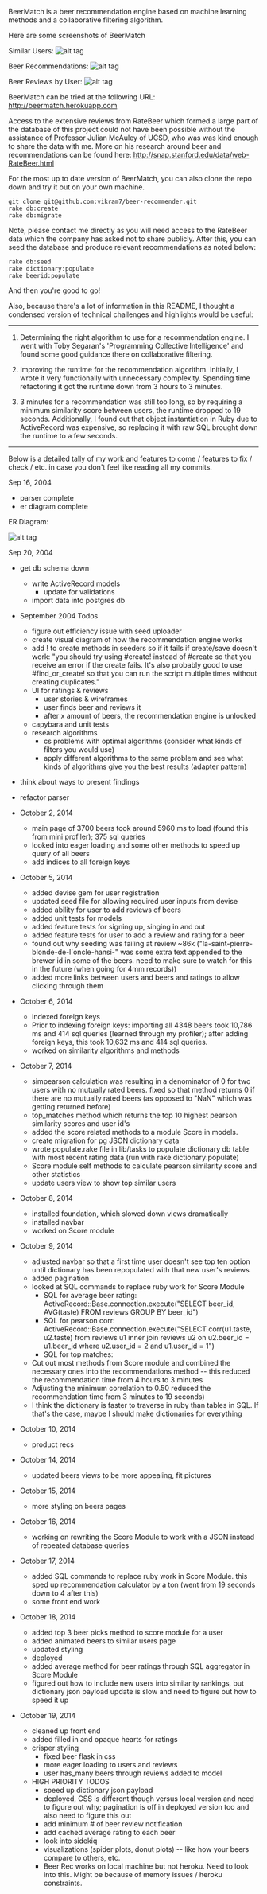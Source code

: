 BeerMatch is a beer recommendation engine based on machine learning methods and a collaborative filtering algorithm.

Here are some screenshots of BeerMatch

Similar Users:
![alt tag](similar_users_page.png)

Beer Recommendations:
![alt tag](beer_recommendations_page.png)

Beer Reviews by User:
![alt tag](user_reviews_page.png)

BeerMatch can be tried at the following URL: http://beermatch.herokuapp.com

Access to the extensive reviews from RateBeer which formed a large part of the database of this project could not have been possible without the assistance of Professor Julian McAuley of UCSD, who was was kind enough to share the data with me. More on his research around beer and recommendations can be found here: http://snap.stanford.edu/data/web-RateBeer.html

For the most up to date version of BeerMatch, you can also clone the repo down and try it out on your own machine.

```
git clone git@github.com:vikram7/beer-recommender.git
rake db:create
rake db:migrate
```
Note, please contact me directly as you will need access to the RateBeer data which the company has asked not to share publicly. After this, you can seed the database and produce relevant recommendations as noted below:

```
rake db:seed
rake dictionary:populate
rake beerid:populate
```
And then you're good to go!

Also, because there's a lot of information in this README, I thought a condensed version of technical challenges and highlights would be useful:

---
1. Determining the right algorithm to use for a recommendation engine. I went with Toby Segaran's 'Programming Collective Intelligence' and found some good guidance there on collaborative filtering.

2. Improving the runtime for the recommendation algorithm. Initially, I wrote it very functionally with unnecessary complexity. Spending time refactoring it got the runtime down from 3 hours to 3 minutes.

3. 3 minutes for a recommendation was still too long, so by requiring a minimum similarity score between users, the runtime dropped to 19 seconds. Additionally, I found out that object instantiation in Ruby due to ActiveRecord was expensive, so replacing it with raw SQL brought down the runtime to a few seconds.

---

Below is a detailed tally of my work and features to come / features to fix / check / etc. in case you don't feel like reading all my commits.

Sep 16, 2004
- parser complete
- er diagram complete

ER Diagram:

![alt tag](er_diagram.png)

Sep 20, 2004
- get db schema down
  - write ActiveRecord models
    - update for validations
  - import data into postgres db

- September 2004 Todos
  - figure out efficiency issue with seed uploader
  - create visual diagram of how the recommendation engine works
  - add ! to create methods in seeders so if it  fails if create/save doesn't work: "you should try using #create! instead of #create so that you receive an error if the create fails. It's also probably good to use #find_or_create! so that you can run the script multiple times without creating duplicates."
  - UI for ratings & reviews
    - user stories & wireframes
    - user finds beer and reviews it
    - after x amount of beers, the recommendation engine is unlocked
  - capybara and unit tests
  - research algorithms
    - cs problems with optimal algorithms (consider what kinds of filters you would use)
    - apply different algorithms to the same problem and see what kinds of algorithms give you the best results (adapter pattern)
- think about ways to present findings
- refactor parser

- October 2, 2014
  - main page of 3700 beers took around 5960 ms to load (found this from mini profiler); 375 sql queries
  - looked into eager loading and some other methods to speed up query of all beers
  - add indices to all foreign keys

- October 5, 2014
  - added devise gem for user registration
  - updated seed file for allowing required user inputs from devise
  - added ability for user to add reviews of beers
  - added unit tests for models
  - added feature tests for signing up, singing in and out
  - added feature tests for user to add a review and rating for a beer
  - found out why seeding was failing at review ~86k ("la-saint-pierre-blonde-de-l`oncle-hansi-" was some extra text appended to the brewer id in some of the beers. need to make sure to watch for this in the future (when going for 4mm records))
  - added more links between users and beers and ratings to allow clicking through them

- October 6, 2014
  - indexed foreign keys
  - Prior to indexing foreign keys: importing all 4348 beers took 10,786 ms and 414 sql queries (learned through my profiler); after adding foreign keys, this took 10,632 ms and 414 sql queries.
  - worked on similarity algorithms and methods


- October 7, 2014
  - simpearson calculation was resulting in a denominator of 0 for two users with no mutually rated beers. fixed so that method returns 0 if there are no mutually rated beers (as opposed to "NaN" which was getting returned before)
  - top_matches method which returns the top 10 highest pearson similarity scores and user id's
  - added the score related methods to a module Score in models.
  - create migration for pg JSON dictionary data
  - wrote populate.rake file in lib/tasks to populate dictionary db table with most recent rating data (run with rake dictionary:populate)
  - Score module self methods to calculate pearson similarity score and other statistics
  - update users view to show top similar users

- October 8, 2014
  - installed foundation, which slowed down views dramatically
  - installed navbar
  - worked on Score module

- October 9, 2014
  - adjusted navbar so that a first time user doesn't see top ten option until dictionary has been repopulated with that new user's reviews
  - added pagination
  - looked at SQL commands to replace ruby work for Score Module
    - SQL for average beer rating: ActiveRecord::Base.connection.execute("SELECT beer_id, AVG(taste) FROM reviews GROUP BY beer_id")
    - SQL for pearson corr: ActiveRecord::Base.connection.execute("SELECT corr(u1.taste, u2.taste) from reviews u1 inner join reviews u2 on u2.beer_id = u1.beer_id where u2.user_id = 2 and u1.user_id = 1")
    - SQL for top matches:
  - Cut out most methods from Score module and combined the necessary ones into the recommendations method -- this reduced the recommendation time from 4 hours to 3 minutes
  - Adjusting the minimum correlation to 0.50 reduced the recommendation time from 3 minutes to 19 seconds)
  - I think the dictionary is faster to traverse in ruby than tables in SQL. If that's the case, maybe I should make dictionaries for everything

- October 10, 2014
  - product recs

- October 14, 2014
  - updated beers views to be more appealing, fit pictures

- October 15, 2014
  - more styling on beers pages

- October 16, 2014
  - working on rewriting the Score Module to work with a JSON instead of repeated database queries

- October 17, 2014
  - added SQL commands to replace ruby work in Score Module. this sped up recommendation calculator by a ton (went from 19 seconds down to 4 after this)
  - some front end work

- October 18, 2014
  - added top 3 beer picks method to score module for a user
  - added animated beers to similar users page
  - updated styling
  - deployed
  - added average method for beer ratings through SQL aggregator in Score Module
  - figured out how to include new users into similarity rankings, but dictionary json payload update is slow and need to figure out how to speed it up

- October 19, 2014
  - cleaned up front end
  - added filled in and opaque hearts for ratings
  - crisper styling
    - fixed beer flask in css
    - more eager loading to users and reviews
    - user has_many beers through reviews added to model
  - HIGH PRIORITY TODOS
    - speed up dictionary json payload
    - deployed, CSS is different though versus local version and need to figure out why; pagination is off in deployed version too and also need to figure this out
    - add minimum # of beer review notification
    - add cached average rating to each beer
    - look into sidekiq
    - visualizations (spider plots, donut plots) -- like how your beers compare to others, etc.
    - Beer Rec works on local machine but not heroku. Need to look into this. Might be because of memory issues / heroku constraints.
